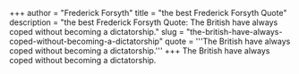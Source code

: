 +++
author = "Frederick Forsyth"
title = "the best Frederick Forsyth Quote"
description = "the best Frederick Forsyth Quote: The British have always coped without becoming a dictatorship."
slug = "the-british-have-always-coped-without-becoming-a-dictatorship"
quote = '''The British have always coped without becoming a dictatorship.'''
+++
The British have always coped without becoming a dictatorship.
